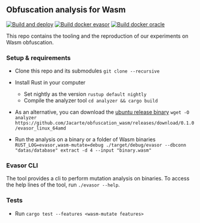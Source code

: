 ## Obfuscation analysis for Wasm 

[![Build and deploy](https://github.com/Jacarte/obfuscation_wasm/actions/workflows/build_and_deploy.yml/badge.svg)](https://github.com/Jacarte/obfuscation_wasm/actions/workflows/build_and_deploy.yml) [![Build docker evasor](https://github.com/Jacarte/obfuscation_wasm/actions/workflows/build_docker_image.yml/badge.svg)](https://github.com/Jacarte/obfuscation_wasm/actions/workflows/build_docker_image.yml) [![Build docker oracle](https://github.com/Jacarte/wasm_evasion/actions/workflows/build_docker_image_oracles.yml/badge.svg)](https://github.com/Jacarte/wasm_evasion/actions/workflows/build_docker_image_oracles.yml)

This repo contains the tooling and the reproduction of our experiments on Wasm obfuscation.

### Setup & requirements
- Clone this repo and its submodules `git clone --recursive` 
- Install Rust in your computer
    - Set nightly as the version `rustup default nightly`
    - Compile the analyzer tool `cd analyzer && cargo build`

- As an alternative, you can download the [ubuntu release binary](https://github.com/Jacarte/obfuscation_wasm/releases/download/0.1.0/analyzer) `wget -O analyzer https://github.com/Jacarte/obfuscation_wasm/releases/download/0.1.0/evasor_linux_64amd`
- Run the analysis on a binary or a folder of Wasm binaries `RUST_LOG=evasor,wasm-mutate=debug ./target/debug/evasor --dbconn "datas/database" extract -d 4 --input "binary.wasm"  `

### Evasor CLI

The tool provides a cli to perform mutation analysis on binaries. To access the help lines of the tool, run `./evasor --help`. 

### Tests
- Run `cargo test --features <wasm-mutate features>`
